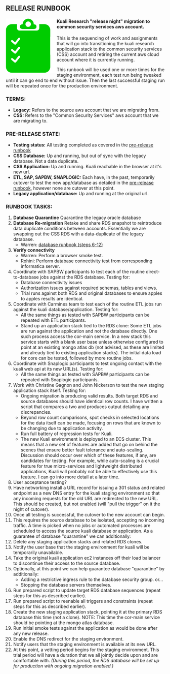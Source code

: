 ## RELEASE RUNBOOK

#### <img align="left" src="checklist-release.png">Kuali Research "release night" migration to common security services aws account.

This is the sequencing of work and assignments that will go into transitioning the kuali research application stack to the common security services (CSS) account and retiring the current aws cloud account where it is currently running.

This runbook will be used one or more times for the staging environment, each test run being tweaked until it can go end to end without issue. Then the last successful staging run will be repeated once for the production environment.



### TERMS:

- **Legacy:** Refers to the source aws account that we are migrating from.
- **CSS:** Refers to the "Common Security Services" aws account that we are migrating to.

### PRE-RELEASE STATE:

- **Testing status:**
  All testing completed as covered in the [pre-release runbook](pre-release.md)
- **CSS Database:**
  Up and running, but out of sync with the legacy database. Not a data duplicate.
- **CSS Application:**
  Up and running. Kuali reachable in the browser at it's new url.
- **ETL, SAP, SAPBW, SNAPLOGIC:**
  Each have, in the past, temporarily cutover to test the new app/database as detailed in the [pre-release runbook](pre-release.md), however none are cutover at this point.
- **Legacy application/database:**
  Up and running at the original url.

### RUNBOOK TASKS:

1. **Database Quarantine**
   Quarantine the legacy oracle database
1. **Database Re-migration**
   Retake and share RDS snapshot to reintroduce data duplicate conditions between accounts.
   Essentially we are swapping out the CSS RDS with a data-duplicate of the legacy database.
   - Warren: [database runbook (steps 6-12)](database.md)
3. **Verify connectivity**
   - Warren:  Perform a browser smoke test.
   - Rohini: Perform database connectivity test from corresponding informatica server.
4. Coordinate with SAPBW participants to test each of the routine direct-to-database jobs against the RDS database. Testing for: 
   - Database connectivity issues
   - Authorization issues against required schemas, tables and views.
   - Trial runs against both RDS and original databases to ensure apples to apples results are identical.
5. Coordinate with Carmines team to test each of the routine ETL jobs run against the kuali database/application. Testing for:
   - All the same things as tested with SAPBW participants can be repeated with ETL participants.
   - Stand up an application stack tied to the RDS clone: Some ETL jobs are run against the application and not the database directly. One such process access the cor-main service. In a new stack this service starts with a blank user base unless otherwise configured to point at an existing mongo atlas db (not advised, as these are limited and already tied to existing application stacks). The initial data load for core can be tested, followed by more routine jobs.
6. Coordinate with Snaplogic participants to test ongoing contact with the kuali web api at its new URL(s). Testing for:
   - All the same things as tested with SAPBW participants can be repeated with Snaplogic participants.
7. Work with Christine Gagnon and John Nickerson to test the new staging application stack itself. Testing for:
   - Ongoing migration is producing valid results. Both target RDS and source databases should have identical row counts. I have written a script that compares a two and produces output detailing any discrepancies.
   - Beyond row count comparisons, spot checks in selected locations for the data itself can be made, focusing on rows that are known to be changing due to application activity.
   - Run full battery of regression tests for Kuali.
   - The new Kuali environment is deployed to an ECS cluster. This means that a new set of features are added that go on behind the scenes that ensure better fault tolerance and auto-scaling. Discussion should occur over which of these features, if any, are candidates for testing. For example, while auto-scaling is a crucial feature for true micro-services and lightweight distributed applications, Kuali will probably not be able to effectively use this feature. I can go into more detail at a later time.
8. User acceptance testing?
9. Have networking install a URL record for issuing a 301 status and related endpoint as a new DNS entry for the kuali staging environment so that any incoming requests for the old URL are redirected to the new URL. This should be created, but not enabled (will "pull the trigger" on it the night of cutover).
10. Once all testing is successful, the cutover to the new account can begin.
   1. This requires the source database to be isolated, accepting no incoming traffic. A time is picked when no jobs or automated processes are scheduled to access the source kuali database or application. As a guarantee of database "quarantine" we can additionally:
   2. Delete any staging application stacks and related RDS clones.
   3. Notify the user base that the staging environment for kuali will be temporarily unavailable.
   4. Take the original kuali application ec2 instances off their load balancer to discontinue their access to the source database.
   5. Optionally, at this point we can help guarantee database "quarantine" by additionally:
      - Adding a restrictive ingress rule to the database security group.
         or...
      - Stopping the database servers themselves.
   6. Run prepared script to update target RDS database sequences (repeat steps for this as described earlier).
   7. Run prepared script to reenable all triggers and constraints (repeat steps for this as described earlier).
   8. Create the new staging application stack, pointing it at the primary RDS database this time (not a clone). NOTE: This time the cor-main service should be pointing at the mongo atlas database.
   9. Run initial smoke tests against the application as would be done after any new release.
   10. Enable the DNS redirect for the staging environment.
   11. Notify users that the staging environment is available at its new URL.
11. At this point, a vetting period begins for the staging environment. This trial period will have a duration that we all jointly decide upon and are comfortable with. *(During this period, the RDS database will be set up for production with ongoing migration enabled.)*



